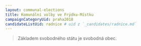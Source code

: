 ```yaml
---
layout: communal-elections
title: Komunální volby ve Frýdku-Místku
campaignCategoryUid: praha2018
candidateListUid: radnice # uid z `_candidates/radnice.md`
---
```


> Základem svobodného státu je svobodná obec.

